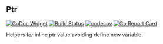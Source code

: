 ## Ptr

[![GoDoc Widget](https://godoc.org/github.com/go-courier/ptr?status.svg)](https://godoc.org/github.com/go-courier/ptr)
[![Build Status](https://travis-ci.org/go-courier/ptr.svg?branch=master)](https://travis-ci.org/go-courier/ptr)
[![codecov](https://codecov.io/gh/go-courier/ptr/branch/master/graph/badge.svg)](https://codecov.io/gh/go-courier/ptr)
[![Go Report Card](https://goreportcard.com/badge/github.com/go-courier/ptr)](https://goreportcard.com/report/github.com/go-courier/ptr)

Helpers for inline ptr value avoiding define new variable.
